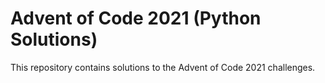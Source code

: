 # Advent of Code 2021 (Python Solutions)
This repository contains solutions to the Advent of Code 2021 challenges.